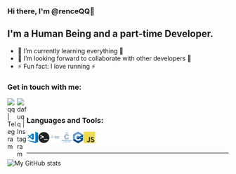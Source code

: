 ### Hi there, I'm @renceQQ👋

## I'm a Human Being and a part-time Developer.

- 🌌 I’m currently learning everything 🌌
- 👯 I’m looking forward to collaborate with other developers 👯
- ⚡ Fun fact: I love running ⚡

### Get in touch with me:

[<img align="left" alt="qq | Telegram" width="22px" src="https://cdn.jsdelivr.net/npm/simple-icons@3.13.0/icons/telegram.svg" />][telegram]
[<img align="left" alt="dafuqq | Instagram" width="22px" src="https://cdn.jsdelivr.net/npm/simple-icons@v3/icons/instagram.svg" />][instagram]

<br />

### Languages and Tools:

[<img align="left" alt="Visual Studio Code" width="26px" src="https://raw.githubusercontent.com/github/explore/80688e429a7d4ef2fca1e82350fe8e3517d3494d/topics/visual-studio-code/visual-studio-code.png" />][VSCODE]
[<img align="left" alt="WindowsTerminal" width="26px" src="https://raw.githubusercontent.com/github/explore/80688e429a7d4ef2fca1e82350fe8e3517d3494d/topics/terminal/terminal.png" />][WindowsTerminal]
[<img align="left" alt="C" width="26px" src="https://raw.githubusercontent.com/github/explore/80688e429a7d4ef2fca1e82350fe8e3517d3494d/topics/java/java.png" />][Java]
[<img align="left" alt="C" width="26px" src="https://raw.githubusercontent.com/github/explore/80688e429a7d4ef2fca1e82350fe8e3517d3494d/topics/c/c.png" />][C]
[<img align="left" alt="CPP" width="26px" src="https://raw.githubusercontent.com/github/explore/80688e429a7d4ef2fca1e82350fe8e3517d3494d/topics/cpp/cpp.png" />][CPP]
[<img align="left" alt="JavaScript" width="26px" src="https://raw.githubusercontent.com/github/explore/80688e429a7d4ef2fca1e82350fe8e3517d3494d/topics/javascript/javascript.png" />][JavaScript]


<br />
<br />

---

<img align="left" alt="My GitHub stats" src="https://github-readme-stats.vercel.app/api?username=renceqq&show_icons=true" />



[instagram]: https://instagram.com/dafuqq8
[telegram]: https://t.me/grimoireqq

[VSCODE]: https://code.visualstudio.com/
[C]: https://www.cprogramming.com/
[CPP]: https://isocpp.org/
[Java]: https://www.java.com/en/
[JavaScript]: https://www.javascript.com/
[WindowsTerminal]: https://docs.microsoft.com/en-us/windows/terminal/get-started

